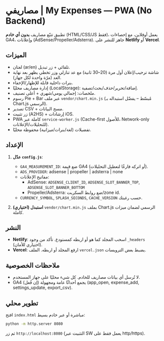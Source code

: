 # مصاريفي | My Expenses — PWA (No Backend)

تطبيق تتبّع مصاريف **بدون أي خادم** (HTML/CSS/JS فقط)، يعمل أوفلاين، مع إحصاءات GA4، وإعلانات (AdSense/Propeller/Adsterra). جاهز للنشر على **Netlify** أو **Vercel**.

## الميزات
- لغتان (ar/en) تلقائي + زر تبديل.
- شاشة ترحيب/إعلان أول مرة (20–30 ثانية) مع عد تنازلي وزر تخطي يظهر بعد نهاية العد (مرّة واحدة لكل جهاز).
- بنرات داخلية قابلة للإظهار/الإخفاء.
- إدارة مصاريف محليًا (LocalStorage): إضافة/تحرير/حذف/بحث/تصفية.
- ملخصات: إجمالي يومي/شهري + أعلى تصنيف.
- رسوم Pie + Bar عبر ملف `vendor/chart.min.js` (مُبسّط – يفضّل استبداله بـ Chart.js الرسمي).
- تصدير CSV + مسح البيانات.
- زر تثبيت (A2HS) + إرشادات iOS.
- PWA كاملة عبر `service-worker.js` (Cache-first للأصول، Network-only للتحليلات/الإعلانات).
- تفضيلات (لغة/بنرات/ميزانية) محفوظة محليًا.

## الإعداد
1) **عدّل `config.js`**:
   - `GA4_MEASUREMENT_ID`: ضع قيمة GA4 (أو اتركه فارغًا لتعطيل التحليلات).
   - `ADS_PROVIDER`: adsense | propeller | adsterra | none
   - مفاتيح الإعلانات:
     - AdSense: `ADSENSE_CLIENT_ID`, `ADSENSE_SLOT_BANNER_TOP`, `ADSENSE_SLOT_BANNER_BOTTOM`
     - Propeller/Adsterra: ضع روابط السكربت/zone id.
   - `CURRENCY_SYMBOL`, `SPLASH_SECONDS`, `CACHE_VERSION` حسب رغبتك.

2) **(اختياري) استبدل** `vendor/chart.min.js` بملف Chart.js الرسمي لضمان ميزات كاملة.

## النشر
- **Netlify**: اسحب المجلد كما هو أو اربطه كمستودع. تأكد من وجود `_headers` (اختياري للأمان).
- **Vercel**: ارفع المجلد أو اربطه. الملف `vercel.json` يضبط بعض الترويسات.

## ملاحظات الخصوصية
- لا تُرسل أي بيانات مصاريف للخادم. كل شيء محليًا على جهاز المستخدم.
- GA4 (إن فُعل) يجمع أحداثًا عامة ومجهولة (app_open, expense_add, settings_update, export_csv).

## تطوير محلي
افتح `index.html` مباشرة أو عبر خادم بسيط:
```bash
python -m http.server 8080
```
ثم زر `http://localhost:8080` (التثبيت عبر SW يعمل فقط على http/https).
